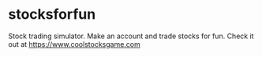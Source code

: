 # stocksforfun
Stock trading simulator. Make an account and trade stocks for fun. Check it out at https://www.coolstocksgame.com
